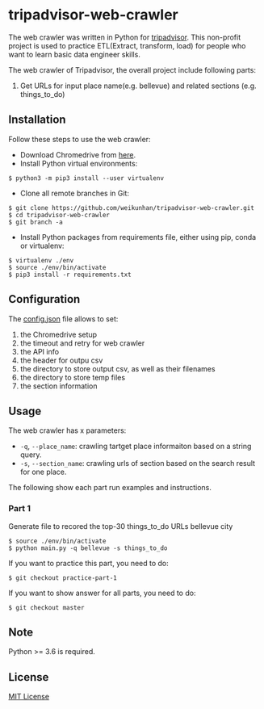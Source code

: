 # tripadvisor-web-crawler

The web crawler was written in Python for [tripadvisor](https://www.tripadvisor.com/). This non-profit project is used to practice ETL(Extract, transform, load) for people who want to learn basic data engineer skills. 

The web crawler of Tripadvisor, the overall project include following parts:

1. Get URLs for input place name(e.g. bellevue) and related sections (e.g. things_to_do)

## Installation

Follow these steps to use the web crawler:

- Download Chromedrive from [here](https://chromedriver.chromium.org/).
- Install Python virtual environments:

```
$ python3 -m pip3 install --user virtualenv
```

- Clone all remote branches in Git:

```
$ git clone https://github.com/weikunhan/tripadvisor-web-crawler.git
$ cd tripadvisor-web-crawler
$ git branch -a
```

- Install Python packages from requirements file, either using pip, conda or virtualenv:

```
$ virtualenv ./env
$ source ./env/bin/activate
$ pip3 install -r requirements.txt
```

## Configuration

The [config.json](./config.json) file allows to set:

1. the Chromedrive setup
2. the timeout and retry for web crawler
3. the API info
4. the header for outpu csv
5. the directory to store output csv, as well as their filenames
6. the directory to store temp files
7. the section information

## Usage

The web crawler has x parameters:

- `-q`, `--place_name`: crawling tartget place informaiton based on a string query.
- `-s`, `--section_name`: crawling urls of section based on the search result for one place.

The following show each part run examples and instructions.

### Part 1

Generate file to recored the top-30 things_to_do URLs bellevue city 

```
$ source ./env/bin/activate 
$ python main.py -q bellevue -s things_to_do
```

If you want to practice this part, you need to do:

```
$ git checkout practice-part-1
```

If you want to show answer for all parts, you need to do:

```
$ git checkout master
```

## Note

Python >= 3.6 is required.

## License

[MIT License](./LICENSE)